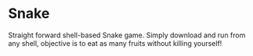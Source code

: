 # Snake

Straight forward shell-based Snake game. Simply download and run from any shell, objective is to eat as many fruits without killing yourself!
